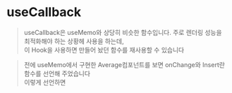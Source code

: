 # useCallback
>useCallback은 useMemo와 상당히 비슷한 함수입니다. 주로 렌더링 성능을 최적화해야 하는 상황헤 사용을 하는데,  
>이 Hook을 사용하면 만들어 놨던 함수를 재사용할 수 있습니다
  
>전에 useMemo에서 구현한 Average컴포넌트를 보면 onChange와 Insert란 함수를 선언해 주었습니다  
>이렇게 선언하면
